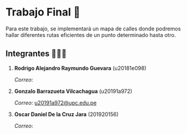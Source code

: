 # Trabajo Final 🚀
Para este trabajo, se implementará un mapa de calles donde podremos hallar diferentes rutas eficientes de un punto determinado hasta otro.
## Integrantes 🧑🏻‍🚀
1. __Rodrigo Alejandro Raymundo Guevara__ (u20181e098)
  
   *Correo*:

2. __Gonzalo Barrazueta Vilcachagua__ (u20191a972)
   
   *Correo*: u20191a972@upc.edu.pe

3. __Oscar Daniel De la Cruz Jara__ (201920156)

   *Correo*: